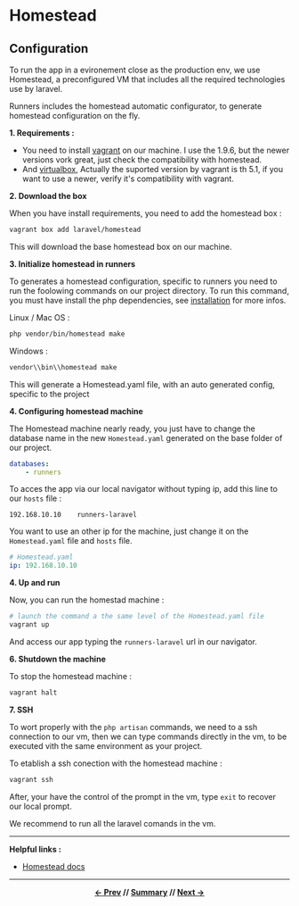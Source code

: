 # Homestead

## Configuration

To run the app in a evironement close as the production env, we use Homestead, a preconfigured VM that includes all the required technologies use by laravel.

Runners includes the homestead automatic configurator, to generate homestead configuration on the fly.

**1. Requirements :**

* You need to install [vagrant](https://www.vagrantup.com/) on our machine. I use the 1.9.6, but the newer versions vork great, just check the compatibility with homestead.
* And [virtualbox](), Actually the suported version by vagrant is th 5.1, if you want to use a newer, verify it's compatibility with vagrant.

**2. Download the box**

When you have install requirements, you need to add the homestead box :
```sh
vagrant box add laravel/homestead
```
This will download the base homestead box on our machine.

**3. Initialize homestead in runners**

To generates a homestead configuration, specific to runners you need to run the foolowing commands on our project directory.
To run this command, you must have install the php dependencies, see [installation](install.md#Install-the-php-dependencies) for more infos.

Linux / Mac OS :
```sh
php vendor/bin/homestead make
```

Windows :
```sh
vendor\\bin\\homestead make
```

This will generate a Homestead.yaml file, with an auto generated config, specific to the project

**4. Configuring homestead machine**

The Homestead machine nearly ready, you just have to change the database name in the new `Homestead.yaml` generated on the base folder of our project.

```yaml
databases:
    - runners
```

To acces the app via our local navigator without typing ip, add this line to our `hosts` file :

```
192.168.10.10    runners-laravel
```

You want to use an other ip for the machine, just change it on the `Homestead.yaml` file and `hosts` file.

```yaml
# Homestead.yaml
ip: 192.168.10.10
```

**4. Up and run**

Now, you can run the homestad machine :
```sh
# launch the command a the same level of the Homestead.yaml file
vagrant up
```

And access our app typing the `runners-laravel` url in our navigator.

**6. Shutdown the machine**

To stop the homestead machine :
```sh
vagrant halt
```

**7. SSH**

To wort properly with the `php artisan` commands, we need to a ssh connection to our vm, then we can type commands directly in the vm, to be executed vith the same environment as your project.

To etablish a ssh conection with the homestead machine :

```sh
vagrant ssh
```

After, your have the control of the prompt in the vm, type `exit` to recover our local prompt.

We recommend to run all the laravel comands in the vm.

<hr>

**Helpful links :**
* [Homestead docs](https://laravel.com/docs/5.5/homestead)

<hr>
<div align="center">

**[<- Prev](install.md) // [Summary](../README.md) // [Next ->](getready.md)**

</div>